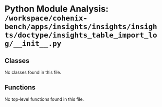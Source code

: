 # Python Module Analysis: `/workspace/cohenix-bench/apps/insights/insights/insights/doctype/insights_table_import_log/__init__.py`

## Classes

No classes found in this file.


## Functions

No top-level functions found in this file.
